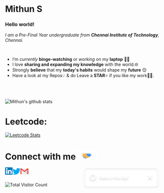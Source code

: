 # Mithun S&nbsp;


###  Hello world!&nbsp;


<p>
  <em>
    I am a Pre-Final Year undergraduate from <b>Chennai Institute of Technology</b>, Chennai</a>. <br>
   
  </em>  
</p>

<br>

-  I’m *currently* **binge-watching** or *working* on my **laptop** 👨‍💻
-  I love **sharing and expanding my knowledge** with the world.🌐
-  Strongly **believe** that my **today's habits** would shape my **future** 😊
-  Have a look at my Repos💡 & do Leave a **STAR**⭐️ if you like my work👨‍💻.
<br>


<br>


![Mithun's github stats](https://github-readme-stats.vercel.app/api?username=Mithun055&count_private=true&show_icons=true&theme=radical&include_all_commits=true)
<br>
# Leetcode:
[![Leetcode Stats](https://leetcard.jacoblin.cool/Mithun005?ext=contest)](https://leetcode.com/Mithun005)


# Connect with me<img src="https://github.com/SatYu26/SatYu26/blob/master/Assets/Handshake.gif" height="32px">

  <a href="https://www.linkedin.com/in/mithuns05/">
    <img align="left" alt="Mithun S | Linkedin" width="24px" src="https://github.com/SatYu26/SatYu26/blob/master/Assets/Linkedin.svg" />
  </a> &nbsp;&nbsp;
  <a href="https://x.com/Mithun_055">
    <img align="left" alt="Mithun S | Twitter" width="26px" src="https://github.com/SatYu26/SatYu26/blob/master/Assets/Twitter.svg" />
  </a> &nbsp;&nbsp;
  <a href="mailto:mithunsri56@gmail.com">
    <img align="left" alt="Mithun S | Gmail" width="26px" src="https://github.com/SatYu26/SatYu26/blob/master/Assets/Gmail.svg" />
  </a>


<picture>
  <source srcset="assets/toast-white.svg" media="(prefers-color-scheme: dark)">
  <source srcset="assets/toast-black.svg" media="(prefers-color-scheme: light)">
  <img src="assets/toast-white.svg" width="250" align="right" alt="Have a nice day!">
</picture>
<br><br>

![Total Visitor Count](https://visitor-badge.laobi.icu/badge?page_id=Mithun055)


